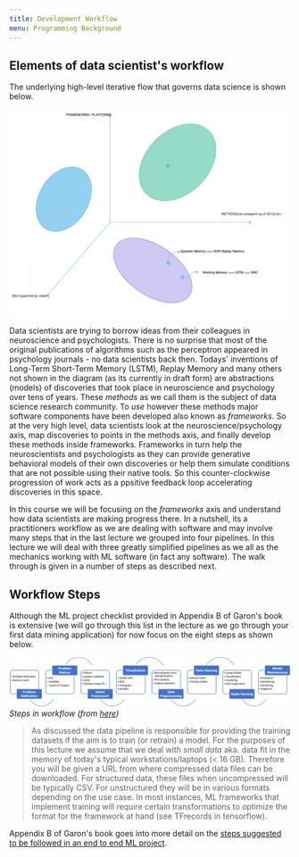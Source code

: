 ```yaml
---
title: Development Workflow
menu: Programming Background
---
```


## Elements of data scientist's workflow

The underlying high-level iterative flow that governs data science is shown below.

![axes-ml-development](images/axes-ml-development.svg)

Data scientists are trying to borrow ideas from their colleagues in neuroscience and psychologists. There is no surprise that most of the original publications of algorithms such as the perceptron appeared in psychology journals - no data scientists back then. Todays' inventions of Long-Term Short-Term Memory (LSTM), Replay Memory and many others not shown in the diagram (as its currently in draft form) are abstractions (models) of discoveries that took place in neuroscience and psychology over tens of years. These *methods* as we call them is the subject of data science research community. To *use* however these methods major software components have been developed also known as *frameworks*. So at the very high level, data scientists look at the neuroscience/psychology axis,  map discoveries to points in the methods axis, and finally develop these methods inside frameworks. Frameworks in turn help the neuroscientists and psychologists as they can provide generative behavioral models of their own discoveries or help them simulate conditions that are not possible using their native tools. So this counter-clockwise progression of work acts as a ppsitive feedback loop accelerating discoveries in this space.

In this course we will be focusing on the *frameworks* axis and understand how data scientists are making progress there. In a nutshell, its a practitioners workflow as we are dealing with software and may involve many steps that in the last lecture we grouped into four pipelines. In this lecture we will deal with three greatly simplified pipelines as we all as the mechanics working with ML software (in fact any software). The walk through is given in a number of steps as described next.

##  Workflow Steps
Although the ML project checklist provided in Appendix B of Garon's book is extensive (we will go through this list in the lecture as we go through your first data mining application) for now focus on the eight steps as shown below. 

![simple-workflow](images/simple-workflow.png)
*Steps in workflow (from [here](https://github.com/mjbahmani/A-Comprehensive-ML-Workflow-for-HousePrices))*

 
> As discussed the data pipeline is responsible for providing the training datasets if the aim is to train (or retrain) a model. For the purposes of this lecture we assume that we deal with *small data* aka. data fit in the memory of today's typical workstations/laptops (< 16 GB).  Therefore you will be given a URL from where compressed data files can be downloaded.  For structured data, these files when uncompressed will be typically CSV. For unstructured they will be in various formats depending on the use case. In most instances, ML frameworks that implement training will require certain transformations to optimize the format for the framework at hand (see TFrecords in tensorflow).  

Appendix B of Garon's book goes into more detail on the [steps suggested to be followed in an end to end ML project](https://learning.oreilly.com/library/view/hands-on-machine-learning/9781491962282/app02.html#project_checklist_appendix). 
